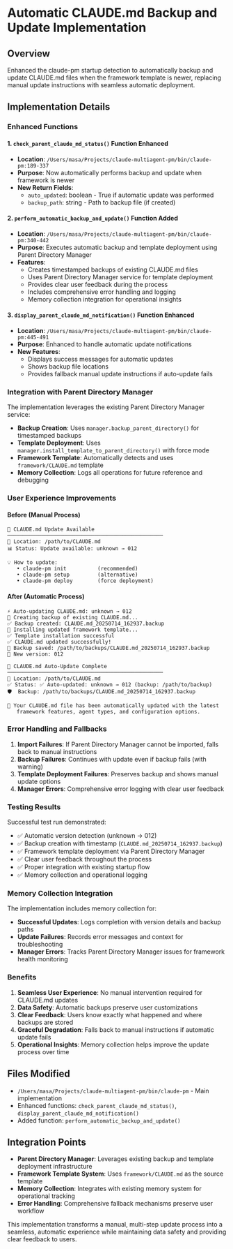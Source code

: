 # Automatic CLAUDE.md Backup and Update Implementation

## Overview

Enhanced the claude-pm startup detection to automatically backup and update CLAUDE.md files when the framework template is newer, replacing manual update instructions with seamless automatic deployment.

## Implementation Details

### Enhanced Functions

#### 1. `check_parent_claude_md_status()` Function Enhanced
- **Location**: `/Users/masa/Projects/claude-multiagent-pm/bin/claude-pm:189-337`
- **Purpose**: Now automatically performs backup and update when framework is newer
- **New Return Fields**:
  - `auto_updated`: boolean - True if automatic update was performed
  - `backup_path`: string - Path to backup file (if created)

#### 2. `perform_automatic_backup_and_update()` Function Added
- **Location**: `/Users/masa/Projects/claude-multiagent-pm/bin/claude-pm:340-442`
- **Purpose**: Executes automatic backup and template deployment using Parent Directory Manager
- **Features**:
  - Creates timestamped backups of existing CLAUDE.md files
  - Uses Parent Directory Manager service for template deployment
  - Provides clear user feedback during the process
  - Includes comprehensive error handling and logging
  - Memory collection integration for operational insights

#### 3. `display_parent_claude_md_notification()` Function Enhanced
- **Location**: `/Users/masa/Projects/claude-multiagent-pm/bin/claude-pm:445-491`
- **Purpose**: Enhanced to handle automatic update notifications
- **New Features**:
  - Displays success messages for automatic updates
  - Shows backup file locations
  - Provides fallback manual update instructions if auto-update fails

### Integration with Parent Directory Manager

The implementation leverages the existing Parent Directory Manager service:

- **Backup Creation**: Uses `manager.backup_parent_directory()` for timestamped backups
- **Template Deployment**: Uses `manager.install_template_to_parent_directory()` with force mode
- **Framework Template**: Automatically detects and uses `framework/CLAUDE.md` template
- **Memory Collection**: Logs all operations for future reference and debugging

### User Experience Improvements

#### Before (Manual Process)
```
📄 CLAUDE.md Update Available
──────────────────────────────────────────────────
📍 Location: /path/to/CLAUDE.md
📊 Status: Update available: unknown → 012

💡 How to update:
   • claude-pm init          (recommended)
   • claude-pm setup         (alternative)
   • claude-pm deploy        (force deployment)
```

#### After (Automatic Process)
```
⚡ Auto-updating CLAUDE.md: unknown → 012
🔄 Creating backup of existing CLAUDE.md...
✅ Backup created: CLAUDE.md_20250714_162937.backup
🔄 Installing updated framework template...
✅ Template installation successful
✅ CLAUDE.md updated successfully!
📁 Backup saved: /path/to/backups/CLAUDE.md_20250714_162937.backup
🔄 New version: 012

📄 CLAUDE.md Auto-Update Complete
──────────────────────────────────────────────────
📍 Location: /path/to/CLAUDE.md
✅ Status: ✅ Auto-updated: unknown → 012 (backup: /path/to/backup)
🛡️  Backup: /path/to/backups/CLAUDE.md_20250714_162937.backup

🎉 Your CLAUDE.md file has been automatically updated with the latest
   framework features, agent types, and configuration options.
```

### Error Handling and Fallbacks

1. **Import Failures**: If Parent Directory Manager cannot be imported, falls back to manual instructions
2. **Backup Failures**: Continues with update even if backup fails (with warning)
3. **Template Deployment Failures**: Preserves backup and shows manual update options
4. **Manager Errors**: Comprehensive error logging with clear user feedback

### Testing Results

Successful test run demonstrated:
- ✅ Automatic version detection (unknown → 012)
- ✅ Backup creation with timestamp (`CLAUDE.md_20250714_162937.backup`)
- ✅ Framework template deployment via Parent Directory Manager
- ✅ Clear user feedback throughout the process
- ✅ Proper integration with existing startup flow
- ✅ Memory collection and operational logging

### Memory Collection Integration

The implementation includes memory collection for:
- **Successful Updates**: Logs completion with version details and backup paths
- **Update Failures**: Records error messages and context for troubleshooting
- **Manager Errors**: Tracks Parent Directory Manager issues for framework health monitoring

### Benefits

1. **Seamless User Experience**: No manual intervention required for CLAUDE.md updates
2. **Data Safety**: Automatic backups preserve user customizations
3. **Clear Feedback**: Users know exactly what happened and where backups are stored
4. **Graceful Degradation**: Falls back to manual instructions if automatic update fails
5. **Operational Insights**: Memory collection helps improve the update process over time

## Files Modified

- `/Users/masa/Projects/claude-multiagent-pm/bin/claude-pm` - Main implementation
- Enhanced functions: `check_parent_claude_md_status()`, `display_parent_claude_md_notification()`
- Added function: `perform_automatic_backup_and_update()`

## Integration Points

- **Parent Directory Manager**: Leverages existing backup and template deployment infrastructure
- **Framework Template System**: Uses `framework/CLAUDE.md` as the source template
- **Memory Collection**: Integrates with existing memory system for operational tracking
- **Error Handling**: Comprehensive fallback mechanisms preserve user workflow

This implementation transforms a manual, multi-step update process into a seamless, automatic experience while maintaining data safety and providing clear feedback to users.